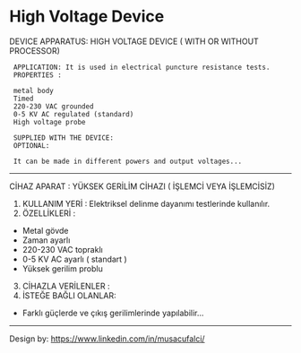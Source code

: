 # High Voltage Device

DEVICE APPARATUS: HIGH VOLTAGE DEVICE ( WITH OR WITHOUT PROCESSOR)

     APPLICATION: It is used in electrical puncture resistance tests.
     PROPERTIES :

     metal body
     Timed
     220-230 VAC grounded
     0-5 KV AC regulated (standard)
     High voltage probe

     SUPPLIED WITH THE DEVICE:
     OPTIONAL:

     It can be made in different powers and output voltages...
     
____________________________________________________________________________________________________________________________________________________________________     

CİHAZ APARAT :  YÜKSEK GERİLİM CİHAZI ( İŞLEMCİ VEYA İŞLEMCİSİZ)

1) KULLANIM YERİ : Elektriksel delinme dayanımı testlerinde kullanılır. 
2) ÖZELLİKLERİ : 
- Metal gövde 
- Zaman ayarlı 
- 220-230 VAC topraklı 
- 0-5 KV AC ayarlı ( standart ) 
- Yüksek gerilim problu 
3) CİHAZLA VERİLENLER : 
4) İSTEĞE BAĞLI OLANLAR:

- Farklı güçlerde ve çıkış gerilimlerinde yapılabilir...

____________________________________________________________________________________________________________________________________________________________________


Design by: https://www.linkedin.com/in/musacufalci/
